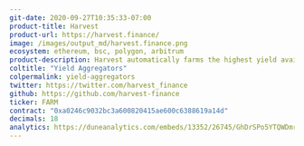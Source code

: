```yaml
---
git-date: 2020-09-27T10:35:33-07:00
product-title: Harvest
product-url: https://harvest.finance/
image: /images/output_md/harvest.finance.png
ecosystem: ethereum, bsc, polygon, arbitrum
product-description: Harvest automatically farms the highest yield available from the newest DeFi protocols, and optimizes the yields that are received using the latest farming techniques.
coltitle: "Yield Aggregators"
colpermalink: yield-aggregators
twitter: https://twitter.com/harvest_finance
github: https://github.com/harvest-finance
ticker: FARM
contract: "0xa0246c9032bc3a600820415ae600c6388619a14d"
decimals: 18
analytics: https://duneanalytics.com/embeds/13352/26745/GhDrSPo5YTQWDmrEZdtx6EIz5vqjKZD4jsejMTcC
---
```

